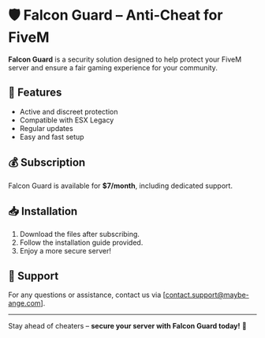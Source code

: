 # 🛡️ Falcon Guard – Anti-Cheat for FiveM  

**Falcon Guard** is a security solution designed to help protect your FiveM server and ensure a fair gaming experience for your community.  

## 📌 Features  
- Active and discreet protection  
- Compatible with ESX Legacy
- Regular updates  
- Easy and fast setup  

## 💰 Subscription  
Falcon Guard is available for **$7/month**, including dedicated support.  

## 📥 Installation  
1. Download the files after subscribing.  
2. Follow the installation guide provided.  
3. Enjoy a more secure server!  

## 📩 Support  
For any questions or assistance, contact us via [contact.support@maybe-ange.com].  

---
  
Stay ahead of cheaters – **secure your server with Falcon Guard today!** 🚀  
